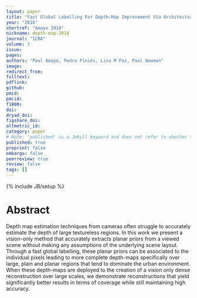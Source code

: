 ```yaml
---
layout: paper
title: "Fast Global Labelling For Depth-Map Improvement Via Architectural Priors"
year: "2018"
shortref: "Amayo 2018"
nickname: depth-map-2018
journal: "ICRA"
volume: 3
issue: 
pages: 
authors: "Paul Amayo, Pedro Piniés, Lina M Paz, Paul Newman"
image: 
redirect_from: 
fulltext: 
pdflink: 
github: 
pmid: 
pmcid: 
f1000: 
doi: 
dryad_doi:
figshare_doi: 
altmetric_id: 
category: paper
# Note: 'published' is a Jekyll keyword and does not refer to whether the paper is published, but rather to whether this Markdown should be part of the rendered site.
published: true
preprint: false
embargo: false	
peerreview: true
review: false
tags: []
---
```

{% include JB/setup %}

# Abstract 

Depth map estimation techniques from cameras often struggle to accurately estimate the depth of large textureless regions. In this work we present a vision-only method that accurately extracts planar priors from a viewed scene without making any assumptions of the underlying scene layout. Through a fast global labelling, these planar priors can be associated to the individual pixels leading to more complete depth-maps specifically over large, plain and planar regions that tend to dominate the urban environment. When these depth-maps are deployed to the creation of a vision only dense reconstruction over large scales, we demonstrate reconstructions that yield significantly better results in terms of coverage while still maintaining high accuracy.
